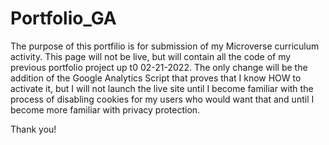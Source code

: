 # Portfolio_GA

The purpose of this portfilio is for submission of my Microverse curriculum activity. This page will not be live, but will contain all the code of my previous portfolio project up t0 02-21-2022. The only change will be the addition of the Google Analytics Script that proves that I know HOW to activate it, but I will not launch the live site until I become familiar with the process of disabling cookies for my users who would want that and until I become more familiar with privacy protection.

Thank you!
